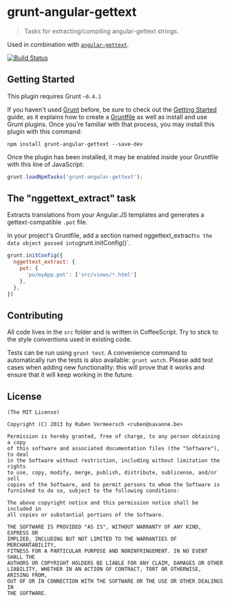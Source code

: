 # grunt-angular-gettext

> Tasks for extracting/compiling angular-gettext strings.

Used in combination with [`angular-gettext`](https://github.com/rubenv/angular-gettext).

[![Build Status](https://travis-ci.org/rubenv/grunt-angular-gettext.png?branch=master)](https://travis-ci.org/rubenv/grunt-angular-gettext)

## Getting Started
This plugin requires Grunt `~0.4.1`

If you haven't used [Grunt](http://gruntjs.com/) before, be sure to check out the [Getting Started](http://gruntjs.com/getting-started) guide, as it explains how to create a [Gruntfile](http://gruntjs.com/sample-gruntfile) as well as install and use Grunt plugins. Once you're familiar with that process, you may install this plugin with this command:

```shell
npm install grunt-angular-gettext --save-dev
```

Once the plugin has been installed, it may be enabled inside your Gruntfile with this line of JavaScript:

```js
grunt.loadNpmTasks('grunt-angular-gettext');
```

## The "nggettext_extract" task

Extracts translations from your Angular.JS templates and generates a gettext-compatible `.pot` file.

In your project's Gruntfile, add a section named nggettext_extract` to the data object passed into `grunt.initConfig()`.

```js
grunt.initConfig({
  nggettext_extract: {
    pot: {
      'po/myApp.pot': ['src/views/*.html']
    },
  },
})
```

## Contributing
All code lives in the `src` folder and is written in CoffeeScript. Try to stick to the style conventions used in existing code.

Tests can be run using `grunt test`. A convenience command to automatically run the tests is also available: `grunt watch`. Please add test cases when adding new functionality: this will prove that it works and ensure that it will keep working in the future.
    
## License 

    (The MIT License)

    Copyright (C) 2013 by Ruben Vermeersch <ruben@savanne.be>

    Permission is hereby granted, free of charge, to any person obtaining a copy
    of this software and associated documentation files (the "Software"), to deal
    in the Software without restriction, including without limitation the rights
    to use, copy, modify, merge, publish, distribute, sublicense, and/or sell
    copies of the Software, and to permit persons to whom the Software is
    furnished to do so, subject to the following conditions:

    The above copyright notice and this permission notice shall be included in
    all copies or substantial portions of the Software.

    THE SOFTWARE IS PROVIDED "AS IS", WITHOUT WARRANTY OF ANY KIND, EXPRESS OR
    IMPLIED, INCLUDING BUT NOT LIMITED TO THE WARRANTIES OF MERCHANTABILITY,
    FITNESS FOR A PARTICULAR PURPOSE AND NONINFRINGEMENT. IN NO EVENT SHALL THE
    AUTHORS OR COPYRIGHT HOLDERS BE LIABLE FOR ANY CLAIM, DAMAGES OR OTHER
    LIABILITY, WHETHER IN AN ACTION OF CONTRACT, TORT OR OTHERWISE, ARISING FROM,
    OUT OF OR IN CONNECTION WITH THE SOFTWARE OR THE USE OR OTHER DEALINGS IN
    THE SOFTWARE.
